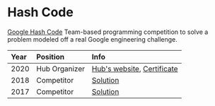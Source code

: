 # Hash Code
[Google Hash Code](https://codingcompetitions.withgoogle.com/hashcode) Team-based programming competition to solve a problem modeled off a real Google engineering challenge.

| Year | Position  |  Info  |
| :--  |   :--      |    :--     |
|  2020  | Hub Organizer |  [Hub's website](https://web.archive.org/web/20201008164840/https://klopotekhashcode2020.github.io/), [Certificate](https://frascu.github.io/certificazioni/Certificate_Hub_Organizer.pdf)  |
|  2018  | Competitor |  [ Solution](hash-code-2018)  |
|  2017  | Competitor |  [Solution](hash-code-2017)  |
